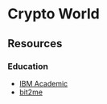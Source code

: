# Crypto World

## Resources

### Education

- [IBM Academic](https://www.ibm.com/academic/home)
- [bit2me](academy.bit2me.com)
